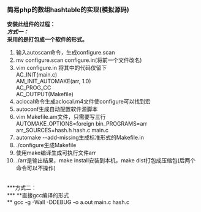 ### 简易php的数组hashtable的实现(模拟源码)
**安装此组件的过程：<br>**
***方式一：<br>***
**采用的是打包成一个软件的形式。<br>**
1. 输入autoscan命令，生成configure.scan
2. mv configure.scan configure.in(将前一个文件改名)
3. vim configure.in  将其中的代码仅留下<br>AC_INIT(main.c)<br>
AM_INIT_AUTOMAKE(arr, 1.0)<br>
AC_PROG_CC<br>
AC_OUTPUT(Makefile)<br>
4. aclocal命令生成aclocal.m4文件使configure可以找到宏
5. autoconf生成自动配置软件源脚本
6. vim Makefile.am文件，只需要写三行<br>
AUTOMAKE_OPTIONS=foreign
bin_PROGRAMS=arr
arr_SOURCES=hash.h hash.c main.c
7. automake --add-missing生成标准形式的Makefile.in
8. ./configure生成Makefile
9. 使用make编译生成可执行文件arr
10. ./arr是输出结果，make install安装到本机，make dist打包成压缩包(后两个命令可以不操作)
<br>
***方式二：<br>***
**直接gcc编译的形式<br>**
gcc -g -Wall -DDEBUG -o a.out main.c hash.c

